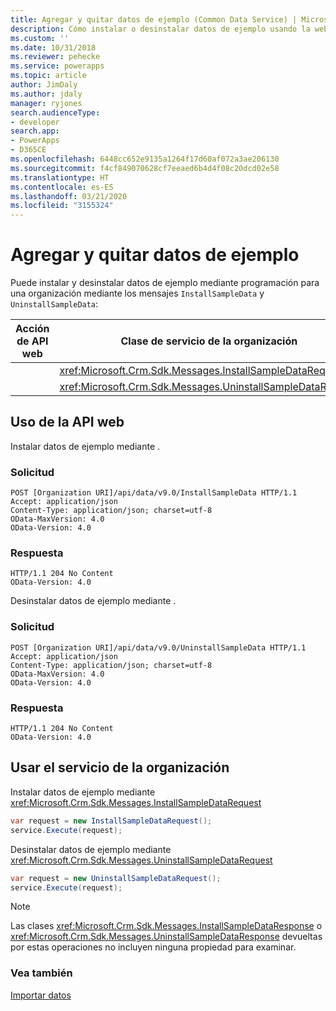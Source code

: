 ```yaml
---
title: Agregar y quitar datos de ejemplo (Common Data Service) | Microsoft Docs
description: Cómo instalar o desinstalar datos de ejemplo usando la web API o el servicio de la organización
ms.custom: ''
ms.date: 10/31/2018
ms.reviewer: pehecke
ms.service: powerapps
ms.topic: article
author: JimDaly
ms.author: jdaly
manager: ryjones
search.audienceType:
- developer
search.app:
- PowerApps
- D365CE
ms.openlocfilehash: 6448cc652e9135a1264f17d60af072a3ae206130
ms.sourcegitcommit: f4cf849070628cf7eeaed6b4d4f08c20dcd02e58
ms.translationtype: HT
ms.contentlocale: es-ES
ms.lasthandoff: 03/21/2020
ms.locfileid: "3155324"
---
```

# <a name="add-and-remove-sample-data"></a>Agregar y quitar datos de ejemplo

Puede instalar y desinstalar datos de ejemplo mediante programación para una organización mediante los mensajes `InstallSampleData` y `UninstallSampleData`: 

|Acción de API web |Clase de servicio de la organización|
|--|--|
|<xref href="Microsoft.Dynamics.CRM.InstallSampleData?text=InstallSampleData Action" /> |<xref:Microsoft.Crm.Sdk.Messages.InstallSampleDataRequest>|
|<xref href="Microsoft.Dynamics.CRM.UninstallSampleData?text=UninstallSampleData Action" />|<xref:Microsoft.Crm.Sdk.Messages.UninstallSampleDataRequest>|

## <a name="using-the-web-api"></a>Uso de la API web

Instalar datos de ejemplo mediante <xref href="Microsoft.Dynamics.CRM.InstallSampleData?text=InstallSampleData Action" />.

### <a name="request"></a>Solicitud

```http
POST [Organization URI]/api/data/v9.0/InstallSampleData HTTP/1.1
Accept: application/json
Content-Type: application/json; charset=utf-8
OData-MaxVersion: 4.0
OData-Version: 4.0
```
### <a name="response"></a>Respuesta

```http
HTTP/1.1 204 No Content
OData-Version: 4.0
```

Desinstalar datos de ejemplo mediante <xref href="Microsoft.Dynamics.CRM.UninstallSampleData?text=UninstallSampleData Action" />.

### <a name="request"></a>Solicitud

```http
POST [Organization URI]/api/data/v9.0/UninstallSampleData HTTP/1.1
Accept: application/json
Content-Type: application/json; charset=utf-8
OData-MaxVersion: 4.0
OData-Version: 4.0
```
### <a name="response"></a>Respuesta

```http
HTTP/1.1 204 No Content
OData-Version: 4.0
```

## <a name="using-the-organization-service"></a>Usar el servicio de la organización

Instalar datos de ejemplo mediante <xref:Microsoft.Crm.Sdk.Messages.InstallSampleDataRequest>

```csharp
var request = new InstallSampleDataRequest();
service.Execute(request);
```

Desinstalar datos de ejemplo mediante <xref:Microsoft.Crm.Sdk.Messages.UninstallSampleDataRequest>

```csharp
var request = new UninstallSampleDataRequest();
service.Execute(request);
```

> [!NOTE]
> Las clases <xref:Microsoft.Crm.Sdk.Messages.InstallSampleDataResponse> o <xref:Microsoft.Crm.Sdk.Messages.UninstallSampleDataResponse> devueltas por estas operaciones no incluyen ninguna propiedad para examinar.

### <a name="see-also"></a>Vea también

[Importar datos](import-data.md)